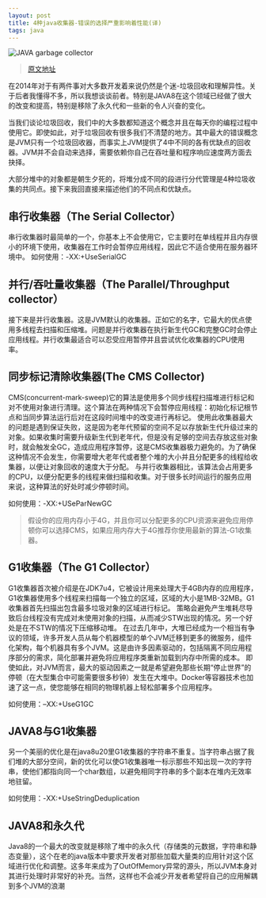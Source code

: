 ```yaml
---
layout: post
title: 4种java收集器-错误的选择严重影响着性能(译)
tags: java
---
```


![JAVA garbage collector](http://384uqqh5pka2ma24ild282mv.wpengine.netdna-cdn.com/wp-content/uploads/2014/09/Blog_Trash-1.jpg)

>[原文地址](http://blog.takipi.com/garbage-collectors-serial-vs-parallel-vs-cms-vs-the-g1-and-whats-new-in-java-8/)

在2014年对于有两件事对大多数开发着来说仍然是个迷-垃圾回收和理解异性。关于后者我懂得不多，所以我想谈谈前者。特别是JAVA8在这个领域已经做了很大的改变和提高，特别是移除了永久代和一些新的令人兴奋的变化。

当我们谈论垃圾回收，我们中的大多数都知道这个概念并且在每天你的编程过程中使用它。即使如此，对于垃圾回收有很多我们不清楚的地方。其中最大的错误概念是JVM只有一个垃圾回收器，而事实上JVM提供了4中不同的各有优缺点的回收器。JVM并不会自动来选择，需要依赖你自己在吞吐量和程序响应速度两方面去抉择。

大部分堆中的对象都是朝生夕死的，将堆分成不同的段进行分代管理是4种垃圾收集的共同点。接下来我回直接来描述他们的不同点和优缺点。

## 串行收集器（The Serial Collector）

串行收集器时最简单的一个，你基本上不会使用它，它主要时在单线程并且内存很小的环境下使用，收集器在工作时会暂停应用线程，因此它不适合使用在服务器环境中。
如何使用：-XX:+UseSerialGC

## 并行/吞吐量收集器（The Parallel/Throughput collector）

接下来是并行收集器。这是JVM默认的收集器。正如它的名字，它最大的优点使用多线程去扫描和压缩堆。问题是并行收集器在执行新生代GC和完整GC时会停止应用线程。并行收集最适合可以忍受应用暂停并且尝试优化收集器的CPU使用率。

## 同步标记清除收集器(The CMS Collector)

CMS(concurrent-mark-sweep)它的算法是使用多个同步线程扫描堆进行标记和对不使用对象进行清理。这个算法在两种情况下会暂停应用线程：初始化标记根节点和当同步算法运行后对在这段时间堆中的改变进行再标记。
使用此收集器最大的问题是遇到保证失败，这是因为老年代预留的空间不足以存放新生代升级过来的对象。如果收集时需要升级新生代到老年代，但是没有足够的空间去存放这些对象时，就会触发全GC，造成应用程序暂停，这是CMS收集器极力避免的。为了确保这种情况不会发生，你需要增大老年代或者整个堆的大小并且分配更多的线程给收集器，以便让对象回收的速度大于分配。
与并行收集器相比，该算法会占用更多的CPU，以便分配更多的线程来做扫描和收集。对于很多长时间运行的服务应用来说，这种算法的好处时减少停顿时间。

如何使用：-XX:+USeParNewGC

>假设你的应用内存小于4G，并且你可以分配更多的CPU资源来避免应用停顿你可以选择CMS，如果应用内存大于4G推荐你使用最新的算法-G1收集器。

## G1收集器（The G1 Collector）

G1收集器首次被介绍是在JDK7u4，它被设计用来处理大于4GB内存的应用程序，G1收集器使用多个线程来扫描每一个独立的区域，区域的大小是1MB-32MB。G1收集器首先扫描出包含最多垃圾对象的区域进行标记。
策略会避免产生堆耗尽导致后台线程没有完成对未使用对象的扫描，从而减少STW出现的情况。另一个好处是在不STW的情况下压缩移动堆。
在过去几年中，大堆已经成为一个相当有争议的领域，许多开发人员从每个机器模型的单个JVM迁移到更多的微服务，组件化架构，每个机器具有多个JVM。这是由许多因素驱动的，包括隔离不同应用程序部分的需求，简化部署并避免将应用程序类重新加载到内存中所需的成本。
即使如此，对JVM而言，最大的驱动因素之一就是希望避免那些长期“停止世界”的停顿（在大型集合中可能需要很多秒钟）发生在大堆中。Docker等容器技术也加速了这一点，使您能够在相同的物理机器上轻松部署多个应用程序。

如何使用：–XX:+UseG1GC

## JAVA8与G1收集器

另一个美丽的优化是在java8u20里G1收集器的字符串不重复。当字符串占据了我们堆的大部分空间，新的优化可以使G1收集器唯一标示那些不知出现一次的字符串，使他们都指向同一个char数组，以避免相同字符串的多个副本在堆内无效率地驻留。

 如何使用：-XX:+UseStringDeduplication

## JAVA8和永久代

 Java8的一个最大的改变就是移除了堆中的永久代（存储类的元数据，字符串和静态变量），这个在老的java版本中要求开发者对那些加载大量类的应用针对这个区域进行优化和调整。这多年来成为了OutOfMemory异常的源头，所以JVM本身对其进行处理时非常好的补充。当然，这样也不会减少开发者希望将自己的应用解耦到多个JVM的浪潮













